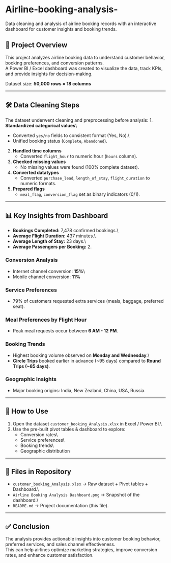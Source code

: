 # Airline-booking-analysis-
Data cleaning and analysis of airline booking records with an interactive dashboard for customer insights and booking trends.
## 📌 Project Overview

This project analyzes airline booking data to understand customer
behavior, booking preferences, and conversion patterns.\
A Power BI / Excel dashboard was created to visualize the data, track
KPIs, and provide insights for decision-making.

Dataset size: **50,000 rows × 18 columns**

------------------------------------------------------------------------

## 🛠 Data Cleaning Steps

The dataset underwent cleaning and preprocessing before analysis: 1.
**Standardized categorical values**\
- Converted `yes/no` fields to consistent format (Yes, No).\
- Unified booking status (`Complete`, `Abandoned`).

2.  **Handled time columns**
    -   Converted `flight_hour` to numeric hour (`hours` column).
3.  **Checked missing values**
    -   No missing values were found (100% complete dataset).
4.  **Converted datatypes**
    -   Converted `purchase_lead`, `length_of_stay`, `flight_duration`
        to numeric formats.
5.  **Prepared flags**
    -   `meal_flag`, `conversion_flag` set as binary indicators (0/1).

------------------------------------------------------------------------

## 📊 Key Insights from Dashboard

-   **Bookings Completed:** 7,478 confirmed bookings.\
-   **Average Flight Duration:** 437 minutes.\
-   **Average Length of Stay:** 23 days.\
-   **Average Passengers per Booking:** 2.

### Conversion Analysis

-   Internet channel conversion: **15%**\
-   Mobile channel conversion: **11%**

### Service Preferences

-   79% of customers requested extra services (meals, baggage, preferred
    seat).

### Meal Preferences by Flight Hour

-   Peak meal requests occur between **6 AM - 12 PM**.

### Booking Trends

-   Highest booking volume observed on **Monday and Wednesday**.\
-   **Circle Trips** booked earlier in advance (\~95 days) compared to
    **Round Trips (\~85 days)**.

### Geographic Insights

-   Major booking origins: India, New Zealand, China, USA, Russia.

------------------------------------------------------------------------

## 🚀 How to Use

1.  Open the dataset `customer_booking_Analysis.xlsx` in Excel / Power
    BI.\
2.  Use the pre-built pivot tables & dashboard to explore:
    -   Conversion rates\
    -   Service preferences\
    -   Booking trends\
    -   Geographic distribution

------------------------------------------------------------------------

## 📂 Files in Repository

-   `customer_booking_Analysis.xlsx` → Raw dataset + Pivot tables +
    Dashboard.\
-   `Airline Booking Analysis Dashboard.png` → Snapshot of the
    dashboard.\
-   `README.md` → Project documentation (this file).

------------------------------------------------------------------------

## ✅ Conclusion

The analysis provides actionable insights into customer booking
behavior, preferred services, and sales channel effectiveness.\
This can help airlines optimize marketing strategies, improve conversion
rates, and enhance customer satisfaction.
